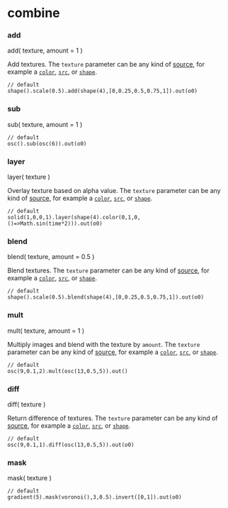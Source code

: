 
# combine


### add
add( texture, amount = 1 )


Add textures.
The `texture` parameter can be any kind of [source](#sources), for
example a [`color`](#color), [`src`](#src), or [`shape`](#shape).
   

```hydra
// default
shape().scale(0.5).add(shape(4),[0,0.25,0.5,0.75,1]).out(o0)
```

### sub
sub( texture, amount = 1 )


```hydra
// default
osc().sub(osc(6)).out(o0)
```

### layer
layer( texture )

Overlay texture based on alpha value.
The `texture` parameter can be any kind of [source](#sources), for
example a [`color`](#color), [`src`](#src), or [`shape`](#shape).
   

```hydra
// default
solid(1,0,0,1).layer(shape(4).color(0,1,0,()=>Math.sin(time*2))).out(o0)
```

### blend
blend( texture, amount = 0.5 )


Blend textures.
The `texture` parameter can be any kind of [source](#sources), for
example a [`color`](#color), [`src`](#src), or [`shape`](#shape).
   

```hydra
// default
shape().scale(0.5).blend(shape(4),[0,0.25,0.5,0.75,1]).out(o0)
```

### mult
mult( texture, amount = 1 )


Multiply images and blend with the texture by `amount`.
The `texture` parameter can be any kind of [source](#sources), for
example a [`color`](#color), [`src`](#src), or [`shape`](#shape).
   

```hydra
// default
osc(9,0.1,2).mult(osc(13,0.5,5)).out()
```

### diff
diff( texture )


Return difference of textures.
The `texture` parameter can be any kind of [source](#sources), for
example a [`color`](#color), [`src`](#src), or [`shape`](#shape).
   

```hydra
// default
osc(9,0.1,1).diff(osc(13,0.5,5)).out(o0)
```

### mask
mask( texture )


```hydra
// default
gradient(5).mask(voronoi(),3,0.5).invert([0,1]).out(o0)
```

